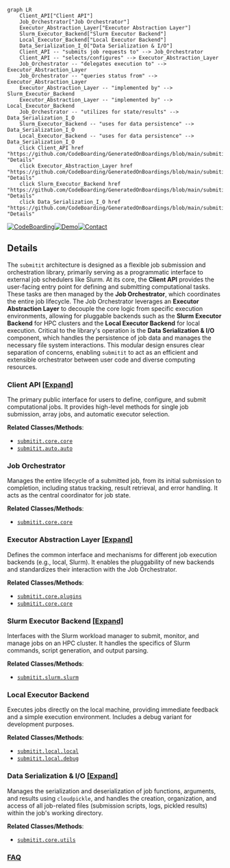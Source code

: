 ```mermaid
graph LR
    Client_API["Client API"]
    Job_Orchestrator["Job Orchestrator"]
    Executor_Abstraction_Layer["Executor Abstraction Layer"]
    Slurm_Executor_Backend["Slurm Executor Backend"]
    Local_Executor_Backend["Local Executor Backend"]
    Data_Serialization_I_O["Data Serialization & I/O"]
    Client_API -- "submits job requests to" --> Job_Orchestrator
    Client_API -- "selects/configures" --> Executor_Abstraction_Layer
    Job_Orchestrator -- "delegates execution to" --> Executor_Abstraction_Layer
    Job_Orchestrator -- "queries status from" --> Executor_Abstraction_Layer
    Executor_Abstraction_Layer -- "implemented by" --> Slurm_Executor_Backend
    Executor_Abstraction_Layer -- "implemented by" --> Local_Executor_Backend
    Job_Orchestrator -- "utilizes for state/results" --> Data_Serialization_I_O
    Slurm_Executor_Backend -- "uses for data persistence" --> Data_Serialization_I_O
    Local_Executor_Backend -- "uses for data persistence" --> Data_Serialization_I_O
    click Client_API href "https://github.com/CodeBoarding/GeneratedOnBoardings/blob/main/submitit/Client_API.md" "Details"
    click Executor_Abstraction_Layer href "https://github.com/CodeBoarding/GeneratedOnBoardings/blob/main/submitit/Executor_Abstraction_Layer.md" "Details"
    click Slurm_Executor_Backend href "https://github.com/CodeBoarding/GeneratedOnBoardings/blob/main/submitit/Slurm_Executor_Backend.md" "Details"
    click Data_Serialization_I_O href "https://github.com/CodeBoarding/GeneratedOnBoardings/blob/main/submitit/Data_Serialization_I_O.md" "Details"
```

[![CodeBoarding](https://img.shields.io/badge/Generated%20by-CodeBoarding-9cf?style=flat-square)](https://github.com/CodeBoarding/GeneratedOnBoardings)[![Demo](https://img.shields.io/badge/Try%20our-Demo-blue?style=flat-square)](https://www.codeboarding.org/demo)[![Contact](https://img.shields.io/badge/Contact%20us%20-%20contact@codeboarding.org-lightgrey?style=flat-square)](mailto:contact@codeboarding.org)

## Details

The `submitit` architecture is designed as a flexible job submission and orchestration library, primarily serving as a programmatic interface to external job schedulers like Slurm. At its core, the **Client API** provides the user-facing entry point for defining and submitting computational tasks. These tasks are then managed by the **Job Orchestrator**, which coordinates the entire job lifecycle. The Job Orchestrator leverages an **Executor Abstraction Layer** to decouple the core logic from specific execution environments, allowing for pluggable backends such as the **Slurm Executor Backend** for HPC clusters and the **Local Executor Backend** for local execution. Critical to the library's operation is the **Data Serialization & I/O** component, which handles the persistence of job data and manages the necessary file system interactions. This modular design ensures clear separation of concerns, enabling `submitit` to act as an efficient and extensible orchestrator between user code and diverse computing resources.

### Client API [[Expand]](./Client_API.md)
The primary public interface for users to define, configure, and submit computational jobs. It provides high-level methods for single job submission, array jobs, and automatic executor selection.


**Related Classes/Methods**:

- <a href="https://github.com/facebookincubator/submitit/blob/main/submitit/core/core.py" target="_blank" rel="noopener noreferrer">`submitit.core.core`</a>
- <a href="https://github.com/facebookincubator/submitit/blob/main/submitit/auto/auto.py" target="_blank" rel="noopener noreferrer">`submitit.auto.auto`</a>


### Job Orchestrator
Manages the entire lifecycle of a submitted job, from its initial submission to completion, including status tracking, result retrieval, and error handling. It acts as the central coordinator for job state.


**Related Classes/Methods**:

- <a href="https://github.com/facebookincubator/submitit/blob/main/submitit/core/core.py" target="_blank" rel="noopener noreferrer">`submitit.core.core`</a>


### Executor Abstraction Layer [[Expand]](./Executor_Abstraction_Layer.md)
Defines the common interface and mechanisms for different job execution backends (e.g., local, Slurm). It enables the pluggability of new backends and standardizes their interaction with the Job Orchestrator.


**Related Classes/Methods**:

- <a href="https://github.com/facebookincubator/submitit/blob/main/submitit/core/plugins.py" target="_blank" rel="noopener noreferrer">`submitit.core.plugins`</a>
- <a href="https://github.com/facebookincubator/submitit/blob/main/submitit/core/core.py" target="_blank" rel="noopener noreferrer">`submitit.core.core`</a>


### Slurm Executor Backend [[Expand]](./Slurm_Executor_Backend.md)
Interfaces with the Slurm workload manager to submit, monitor, and manage jobs on an HPC cluster. It handles the specifics of Slurm commands, script generation, and output parsing.


**Related Classes/Methods**:

- <a href="https://github.com/facebookincubator/submitit/blob/main/submitit/slurm/slurm.py" target="_blank" rel="noopener noreferrer">`submitit.slurm.slurm`</a>


### Local Executor Backend
Executes jobs directly on the local machine, providing immediate feedback and a simple execution environment. Includes a debug variant for development purposes.


**Related Classes/Methods**:

- <a href="https://github.com/facebookincubator/submitit/blob/main/submitit/local/local.py" target="_blank" rel="noopener noreferrer">`submitit.local.local`</a>
- <a href="https://github.com/facebookincubator/submitit/blob/main/submitit/local/debug.py" target="_blank" rel="noopener noreferrer">`submitit.local.debug`</a>


### Data Serialization & I/O [[Expand]](./Data_Serialization_I_O.md)
Manages the serialization and deserialization of job functions, arguments, and results using `cloudpickle`, and handles the creation, organization, and access of all job-related files (submission scripts, logs, pickled results) within the job's working directory.


**Related Classes/Methods**:

- <a href="https://github.com/facebookincubator/submitit/blob/main/submitit/core/utils.py" target="_blank" rel="noopener noreferrer">`submitit.core.utils`</a>




### [FAQ](https://github.com/CodeBoarding/GeneratedOnBoardings/tree/main?tab=readme-ov-file#faq)